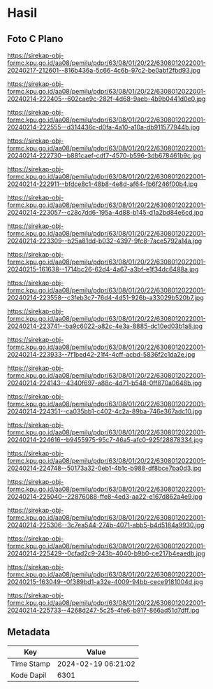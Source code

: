 # Hasil

## Foto C Plano

https://sirekap-obj-formc.kpu.go.id/aa08/pemilu/pdpr/63/08/01/20/22/6308012022001-20240217-212601--816b436a-5c66-4c6b-97c2-be0abf2fbd93.jpg

https://sirekap-obj-formc.kpu.go.id/aa08/pemilu/pdpr/63/08/01/20/22/6308012022001-20240214-222405--602cae9c-282f-4d68-9aeb-4b9b0441d0e0.jpg

https://sirekap-obj-formc.kpu.go.id/aa08/pemilu/pdpr/63/08/01/20/22/6308012022001-20240214-222555--d314436c-d0fa-4a10-a10a-db911577944b.jpg

https://sirekap-obj-formc.kpu.go.id/aa08/pemilu/pdpr/63/08/01/20/22/6308012022001-20240214-222730--b881caef-cdf7-4570-b596-3db678461b9c.jpg

https://sirekap-obj-formc.kpu.go.id/aa08/pemilu/pdpr/63/08/01/20/22/6308012022001-20240214-222911--bfdce8c1-48b8-4e8d-af64-fb6f246f00b4.jpg

https://sirekap-obj-formc.kpu.go.id/aa08/pemilu/pdpr/63/08/01/20/22/6308012022001-20240214-223057--c28c7dd6-195a-4d88-b145-d1a2bd84e6cd.jpg

https://sirekap-obj-formc.kpu.go.id/aa08/pemilu/pdpr/63/08/01/20/22/6308012022001-20240214-223309--b25a81dd-b032-4397-9fc8-7ace5792a14a.jpg

https://sirekap-obj-formc.kpu.go.id/aa08/pemilu/pdpr/63/08/01/20/22/6308012022001-20240215-161638--1714bc26-62d4-4a67-a3bf-e1f34dc6488a.jpg

https://sirekap-obj-formc.kpu.go.id/aa08/pemilu/pdpr/63/08/01/20/22/6308012022001-20240214-223558--c3feb3c7-76d4-4d51-926b-a33029b520b7.jpg

https://sirekap-obj-formc.kpu.go.id/aa08/pemilu/pdpr/63/08/01/20/22/6308012022001-20240214-223741--ba9c6022-a82c-4e3a-8885-dc10ed03b1a8.jpg

https://sirekap-obj-formc.kpu.go.id/aa08/pemilu/pdpr/63/08/01/20/22/6308012022001-20240214-223933--7f1bed42-21f4-4cff-acbd-5836f2c1da2e.jpg

https://sirekap-obj-formc.kpu.go.id/aa08/pemilu/pdpr/63/08/01/20/22/6308012022001-20240214-224143--4340f697-a88c-4d71-b548-0ff870a0648b.jpg

https://sirekap-obj-formc.kpu.go.id/aa08/pemilu/pdpr/63/08/01/20/22/6308012022001-20240214-224351--ca035bb1-c402-4c2a-89ba-746e367adc10.jpg

https://sirekap-obj-formc.kpu.go.id/aa08/pemilu/pdpr/63/08/01/20/22/6308012022001-20240214-224616--b9455975-95c7-46a5-afc0-925f28878334.jpg

https://sirekap-obj-formc.kpu.go.id/aa08/pemilu/pdpr/63/08/01/20/22/6308012022001-20240214-224748--50173a32-0eb1-4b1c-b988-df8bce7ba0d3.jpg

https://sirekap-obj-formc.kpu.go.id/aa08/pemilu/pdpr/63/08/01/20/22/6308012022001-20240214-225040--22876088-ffe8-4ed3-aa22-e167d862a4e9.jpg

https://sirekap-obj-formc.kpu.go.id/aa08/pemilu/pdpr/63/08/01/20/22/6308012022001-20240214-225306--3c7ea544-274b-4071-abb5-b4d5184a9930.jpg

https://sirekap-obj-formc.kpu.go.id/aa08/pemilu/pdpr/63/08/01/20/22/6308012022001-20240214-225429--0cfad2c9-243b-4040-b9b0-ce217b4eaedb.jpg

https://sirekap-obj-formc.kpu.go.id/aa08/pemilu/pdpr/63/08/01/20/22/6308012022001-20240215-163049--0f389bd1-a32e-4009-94bb-cece9181004d.jpg

https://sirekap-obj-formc.kpu.go.id/aa08/pemilu/pdpr/63/08/01/20/22/6308012022001-20240214-225733--4268d247-5c25-4fe6-b917-866ad51d7dff.jpg


## Metadata

| Key        | Value               |
| ---------- | ------------------- |
| Time Stamp | 2024-02-19 06:21:02 |
| Kode Dapil | 6301                |



